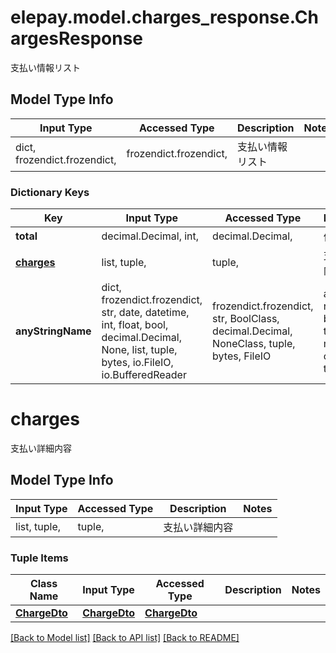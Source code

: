 # elepay.model.charges_response.ChargesResponse

支払い情報リスト

## Model Type Info
Input Type | Accessed Type | Description | Notes
------------ | ------------- | ------------- | -------------
dict, frozendict.frozendict,  | frozendict.frozendict,  | 支払い情報リスト | 

### Dictionary Keys
Key | Input Type | Accessed Type | Description | Notes
------------ | ------------- | ------------- | ------------- | -------------
**total** | decimal.Decimal, int,  | decimal.Decimal,  | 件数 | [optional] 
**[charges](#charges)** | list, tuple,  | tuple,  | 支払い詳細内容 | [optional] 
**anyStringName** | dict, frozendict.frozendict, str, date, datetime, int, float, bool, decimal.Decimal, None, list, tuple, bytes, io.FileIO, io.BufferedReader | frozendict.frozendict, str, BoolClass, decimal.Decimal, NoneClass, tuple, bytes, FileIO | any string name can be used but the value must be the correct type | [optional]

# charges

支払い詳細内容

## Model Type Info
Input Type | Accessed Type | Description | Notes
------------ | ------------- | ------------- | -------------
list, tuple,  | tuple,  | 支払い詳細内容 | 

### Tuple Items
Class Name | Input Type | Accessed Type | Description | Notes
------------- | ------------- | ------------- | ------------- | -------------
[**ChargeDto**](ChargeDto.md) | [**ChargeDto**](ChargeDto.md) | [**ChargeDto**](ChargeDto.md) |  | 

[[Back to Model list]](../../README.md#documentation-for-models) [[Back to API list]](../../README.md#documentation-for-api-endpoints) [[Back to README]](../../README.md)


